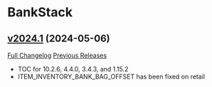 # BankStack

## [v2024.1](https://github.com/kemayo/wow-bankstack/tree/v2024.1) (2024-05-06)
[Full Changelog](https://github.com/kemayo/wow-bankstack/compare/v2023.2...v2024.1) [Previous Releases](https://github.com/kemayo/wow-bankstack/releases)

- TOC for 10.2.6, 4.4.0, 3.4.3, and 1.15.2  
- ITEM\_INVENTORY\_BANK\_BAG\_OFFSET has been fixed on retail  
